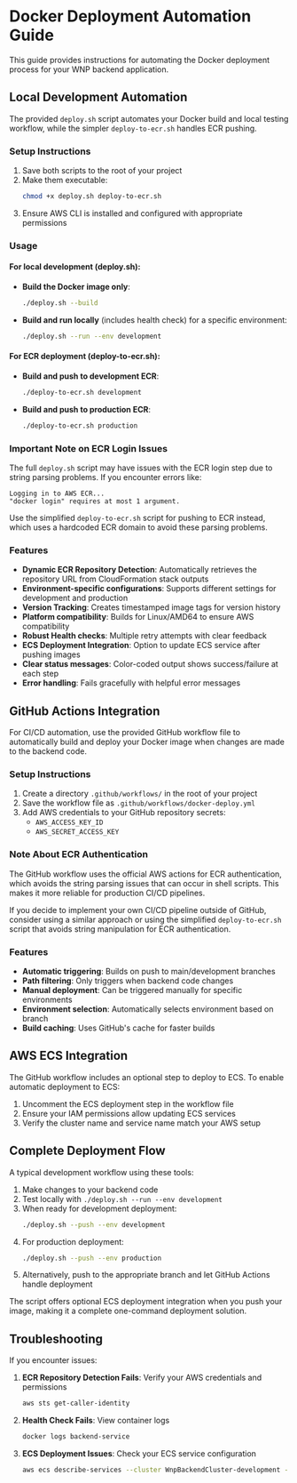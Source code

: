 # Docker Deployment Automation Guide

This guide provides instructions for automating the Docker deployment process for your WNP backend application.

## Local Development Automation

The provided `deploy.sh` script automates your Docker build and local testing workflow, while the simpler `deploy-to-ecr.sh` handles ECR pushing.

### Setup Instructions

1. Save both scripts to the root of your project
2. Make them executable:
   ```bash
   chmod +x deploy.sh deploy-to-ecr.sh
   ```
3. Ensure AWS CLI is installed and configured with appropriate permissions

### Usage

#### For local development (deploy.sh):

- **Build the Docker image only**:

  ```bash
  ./deploy.sh --build
  ```

- **Build and run locally** (includes health check) for a specific environment:
  ```bash
  ./deploy.sh --run --env development
  ```

#### For ECR deployment (deploy-to-ecr.sh):

- **Build and push to development ECR**:

  ```bash
  ./deploy-to-ecr.sh development
  ```

- **Build and push to production ECR**:
  ```bash
  ./deploy-to-ecr.sh production
  ```

### Important Note on ECR Login Issues

The full `deploy.sh` script may have issues with the ECR login step due to string parsing problems. If you encounter errors like:

```
Logging in to AWS ECR...
"docker login" requires at most 1 argument.
```

Use the simplified `deploy-to-ecr.sh` script for pushing to ECR instead, which uses a hardcoded ECR domain to avoid these parsing problems.

### Features

- **Dynamic ECR Repository Detection**: Automatically retrieves the repository URL from CloudFormation stack outputs
- **Environment-specific configurations**: Supports different settings for development and production
- **Version Tracking**: Creates timestamped image tags for version history
- **Platform compatibility**: Builds for Linux/AMD64 to ensure AWS compatibility
- **Robust Health checks**: Multiple retry attempts with clear feedback
- **ECS Deployment Integration**: Option to update ECS service after pushing images
- **Clear status messages**: Color-coded output shows success/failure at each step
- **Error handling**: Fails gracefully with helpful error messages

## GitHub Actions Integration

For CI/CD automation, use the provided GitHub workflow file to automatically build and deploy your Docker image when changes are made to the backend code.

### Setup Instructions

1. Create a directory `.github/workflows/` in the root of your project
2. Save the workflow file as `.github/workflows/docker-deploy.yml`
3. Add AWS credentials to your GitHub repository secrets:
   - `AWS_ACCESS_KEY_ID`
   - `AWS_SECRET_ACCESS_KEY`

### Note About ECR Authentication

The GitHub workflow uses the official AWS actions for ECR authentication, which avoids the string parsing issues that can occur in shell scripts. This makes it more reliable for production CI/CD pipelines.

If you decide to implement your own CI/CD pipeline outside of GitHub, consider using a similar approach or using the simplified `deploy-to-ecr.sh` script that avoids string manipulation for ECR authentication.

### Features

- **Automatic triggering**: Builds on push to main/development branches
- **Path filtering**: Only triggers when backend code changes
- **Manual deployment**: Can be triggered manually for specific environments
- **Environment selection**: Automatically selects environment based on branch
- **Build caching**: Uses GitHub's cache for faster builds

## AWS ECS Integration

The GitHub workflow includes an optional step to deploy to ECS. To enable automatic deployment to ECS:

1. Uncomment the ECS deployment step in the workflow file
2. Ensure your IAM permissions allow updating ECS services
3. Verify the cluster name and service name match your AWS setup

## Complete Deployment Flow

A typical development workflow using these tools:

1. Make changes to your backend code
2. Test locally with `./deploy.sh --run --env development`
3. When ready for development deployment:
   ```bash
   ./deploy.sh --push --env development
   ```
4. For production deployment:
   ```bash
   ./deploy.sh --push --env production
   ```
5. Alternatively, push to the appropriate branch and let GitHub Actions handle deployment

The script offers optional ECS deployment integration when you push your image, making it a complete one-command deployment solution.

## Troubleshooting

If you encounter issues:

1. **ECR Repository Detection Fails**: Verify your AWS credentials and permissions

   ```bash
   aws sts get-caller-identity
   ```

2. **Health Check Fails**: View container logs

   ```bash
   docker logs backend-service
   ```

3. **ECS Deployment Issues**: Check your ECS service configuration
   ```bash
   aws ecs describe-services --cluster WnpBackendCluster-development --services wnp-backend-service-development
   ```
